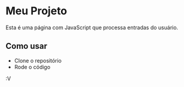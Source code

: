 # Meu Projeto
Esta é uma página com JavaScript que processa entradas do usuário.

## Como usar
- Clone o repositório
- Rode o código

:V
